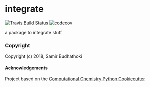 integrate
==============================
[//]: # (Badges)
[![Travis Build Status](https://travis-ci.org/REPLACE_WITH_OWNER_ACCOUNT/integrate.png)](https://travis-ci.org/REPLACE_WITH_OWNER_ACCOUNT/integrate)
[![codecov](https://codecov.io/gh/REPLACE_WITH_OWNER_ACCOUNT/integrate/branch/master/graph/badge.svg)](https://codecov.io/gh/REPLACE_WITH_OWNER_ACCOUNT/integrate/branch/master)

a package to integrate stuff

### Copyright

Copyright (c) 2018, Samir Budhathoki


#### Acknowledgements
 
Project based on the 
[Computational Chemistry Python Cookiecutter](https://github.com/choderalab/cookiecutter-python-comp-chem)
